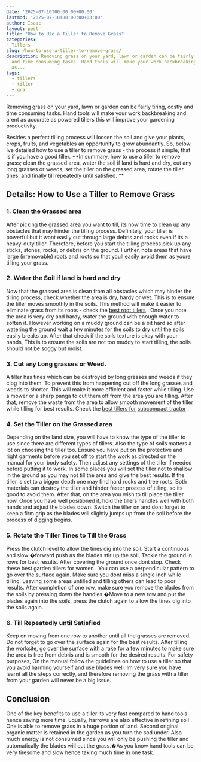 ```yaml
---
date: '2025-07-10T00:00:00+00:00'
lastmod: '2025-07-10T00:00:00+03:00'
author: Isaac
layout: post
title: "How to Use a Tiller to Remove Grass"
categories:
- Tillers
slug: /how-to-use-a-tiller-to-remove-grass/
description: Removing grass on your yard, lawn or garden can be fairly tiring, costly
  and time consuming tasks. Hand tools will make your work backbreaking and arent
  as...
tags: 
  - tillers
  - tiller
  - gra
---
```

Removing grass on your yard, lawn or garden can be fairly tiring, costly and time consuming tasks. Hand tools will make your work backbreaking and arent as accurate as powered tillers  this will improve your gardening productivity.

Besides a perfect tilling process will loosen the soil and give your plants, crops, fruits, and vegetables an opportunity to grow abundantly. So, below Ive detailed how to use a tiller to remove grass - the process if simple, that is if you have a good tiller.
**In summary, how to use a tiller to remove grass; clean the grassed area, water the soil  if land is hard and dry, cut any long grasses or weeds, set the tiller on the grassed area, rotate the tiller tines, and finally till repeatedly until satisfied. **
## Details: How to Use a Tiller to Remove Grass

### 1. Clean the Grassed area
After picking the grassed area you want to till, its now time to clean up any obstacles that may hinder the tilling process. Definitely, your tiller is powerful but it wont easily cut through large debris and rocks  even if its a heavy-duty tiller.
Therefore, before you start the tilling process pick up any sticks, stones, rocks, or debris on the ground. Further, note areas that have large (irremovable) roots and roots so that youll easily avoid them as youre tilling your grass.
### 2. Water the Soil  if land is hard and dry
Now that the grassed area is clean from all obstacles which may hinder the tilling process, check whether the area is dry, hardy or wet. This is to ensure the tiller moves smoothly in the soils. This method will make it easier to eliminate grass from its roots - check the
[best root tillers](https://pestpolicy.com/best-tiller-for-roots/)
.
Once you note the area is very dry and hardy, water the ground with enough water to soften it. However working on a muddy ground can be a bit hard so after watering the ground wait a few minutes for the soils to dry until the soils easily breaks up.
After that check if the soils texture is okay with your hands, This is to ensure the soils are not too muddy to start tilling, the soils should not be soggy but moist.
### 3. Cut any Long grasses or Weed.
A tiller has tines which can be destroyed by long grasses and weeds if they clog into them. To prevent this from happening cut off the long grasses and weeds to shorter. This will make it more efficient and faster while tilling.
Use a mower or a sharp panga to cut them off from the area you are tilling. After that, remove the waste from the area to allow smooth movement of the tiller while tilling for best results. Check the
[best tillers for](https://pestpolicy.com/best-tiller-for-subcompact-tractor/)
[subcompact tractor](https://pestpolicy.com/best-tiller-for-subcompact-tractor/)
.
### 4. Set the Tiller on the Grassed area
Depending on the land size, you will have to know the type of the tiller to use since there are different types of tillers. Also the type of soils matters a lot on choosing the tiller too.
Ensure you have put on the protective and right garments before you set off to start the work as directed on the manual for your body safety. Then adjust any settings of the tiller if needed before putting it to work.
In some places you will set the tiller not to shallow in the ground as you may not till the area and give the best results. If the tiller is set to a bigger depth one may find hard rocks and tree roots. Both materials can destroy the tiller and hinder faster process of tilling, so its good to avoid them.
After that, on the area you wish to till place the tiller now. Once you have well positioned it, hold the tillers handles well with both hands and adjust the blades down. Switch the tiller on and dont forget to keep a firm grip as the blades will slightly jumps up from the soil before the process of digging begins.
### 5. Rotate the Tiller Tines to Till the Grass
Press the clutch level to allow the tines dig into the soil. Start a continuous and slow �forward push as the blades stir up the soil, Tackle the ground in rows for best results. After covering the ground once dont stop. Check these
best garden tillers for women
.
You can use a perpendicular pattern to go over the surface again. Make sure you dont miss a single inch while tilling. Leaving some areas untilled and tilling others can lead to poor results.
After completion of one row, make sure you remove the blades from the soils by pressing down the handles.�Move to a new row and put the blades again into the soils, press the clutch again to allow the tines dig into the soils again.
### 6. Till Repeatedly until Satisfied
Keep on moving from one row to another until all the grasses are removed. Do not forget to go over the surface again for the best results.
After tilling the worksite, go over the surface with a rake for a few minutes to make sure the area is free from debris and is smooth for the desired results.
For safety purposes, On the manual follow the guidelines on how to use a tiller so that you avoid harming yourself and use blades well. Im very sure you have learnt all the steps correctly, and therefore removing the grass with a tiller from your garden will never be a big issue.
## Conclusion
One of the key benefits to use a tiller its very fast compared to hand tools hence saving more time. Equally,
harrows are also effective in refining soil
.
One is able to remove grass in a huge portion of land. Second original organic matter is retained in the garden as you turn the sod under.
Also much energy is not consumed since you will only be pushing the tiller and automatically the blades will cut the grass.�As you know hand tools can be very tiresome and slow hence taking much time in one task.

